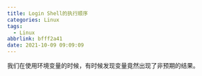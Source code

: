 ```yaml
---
title: Login Shell的执行顺序
categories: Linux
tags:
  - Linux
abbrlink: bfff2a41
date: 2021-10-09 09:09:09
---
```

我们在使用环境变量的时候，有时候发现变量竟然出现了非预期的结果。 

